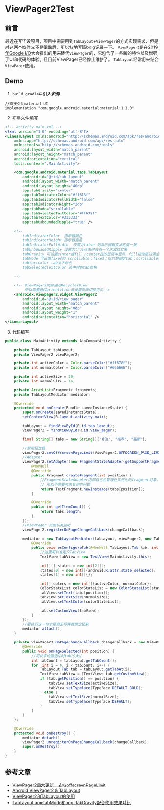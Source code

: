 ViewPager2Test
=============

前言
---------
最近在写毕设项目，项目中需要用到`TabLayout`+`ViewPager`的方式实现需求，但是对这两个控件又不是很熟悉，所以特地写篇bolg记录一下。
`ViewPager2`是在[2019年Google I/O](https://android-developers.googleblog.com/2019/05/whats-new-with-android-jetpack.html)大会推出的用来替代`ViewPager`的，它包含了一些新的特性以及增强了UI和代码的体验。且目前ViewPager已经停止维护了。
`TabLayout`经常用来结合`ViewPager`使用。

Demo
--------
1. `build.gradle`中**引入资源**
```
//直接引入material UI
implementation "com.google.android.material:material:1.1.0"
```
2. 布局文件编写
```xml
<!-- activity_main.xml -->
<?xml version="1.0" encoding="utf-8"?>
<LinearLayout xmlns:android="http://schemas.android.com/apk/res/android"
    xmlns:app="http://schemas.android.com/apk/res-auto"
    xmlns:tools="http://schemas.android.com/tools"
    android:layout_width="match_parent"
    android:layout_height="match_parent"
    android:orientation="vertical"
    tools:context=".MainActivity">

    <com.google.android.material.tabs.TabLayout
        android:id="@+id/tab_layout"
        android:layout_width="match_parent"
        android:layout_height="40dp"
        app:tabGravity="center"
        app:tabIndicatorColor="#ff678f"
        app:tabIndicatorFullWidth="false"
        app:tabIndicatorHeight="2dp"
        app:tabMode="scrollable"
        app:tabSelectedTextColor="#ff678f"
        app:tabTextColor="#333333"
        app:tabUnboundedRipple="true" />

    <!--
        tabIndicatorColor  指示器颜色
        tabIndicatorHeight 指示器高度
        tabIndicatorFullWidth  设置为false 则指示器跟文本宽度一致
        tabUnboundedRipple 设置为true点击时会有一个水波纹效果
        tabGravity 可设置center或fill；center指的是居中显示，fill指的是沾满全屏。
        tabMode 可设置fixed和 scrollable；fixed：指的是固定tab；scrollable指的是tab可滑动。
        tabTextColor tab文字颜色
        tabSelectedTextColor 选中时的tab颜色

    -->

    <!-- ViewPager2内部通过RecyclerView
         所以需要通过orientation来设置页面切换方向-->
    <androidx.viewpager2.widget.ViewPager2
        android:id="@+id/view_pager"
        android:layout_width="match_parent"
        android:layout_height="0dp"
        android:layout_weight="1"
        android:orientation="horizontal" />
</LinearLayout>
```

3. 代码编写
```java
public class MainActivity extends AppCompatActivity {

    private TabLayout tabLayout;
    private ViewPager2 viewPager2;

    private int activeColor = Color.parseColor("#ff678f");
    private int normalColor = Color.parseColor("#666666");

    private int activeSize = 20;
    private int normalSize = 14;

    private ArrayList<Fragment> fragments;
    private TabLayoutMediator mediator;

    @Override
    protected void onCreate(Bundle savedInstanceState) {
        super.onCreate(savedInstanceState);
        setContentView(R.layout.activity_main);

        tabLayout = findViewById(R.id.tab_layout);
        viewPager2 = findViewById(R.id.view_pager);

        final String[] tabs = new String[]{"关注", "推荐", "最新"};

        //禁用预加载
        viewPager2.setOffscreenPageLimit(ViewPager2.OFFSCREEN_PAGE_LIMIT_DEFAULT);
        //Adapter
        viewPager2.setAdapter(new FragmentStateAdapter(getSupportFragmentManager(), getLifecycle()) {
            @NonNull
            @Override
            public Fragment createFragment(int position) {
                //FragmentStateAdapter内部自己会管理已实例化的fragment对象。
                // 所以不需要考虑复用的问题
                return TestFragment.newInstance(tabs[position]);
            }

            @Override
            public int getItemCount() {
                return tabs.length;
            }
        });
        //viewPager 页面切换监听
        viewPager2.registerOnPageChangeCallback(changeCallback);

        mediator = new TabLayoutMediator(tabLayout, viewPager2, new TabLayoutMediator.TabConfigurationStrategy() {
            @Override
            public void onConfigureTab(@NonNull TabLayout.Tab tab, int position) {
                //这里可以自定义TabView
                TextView tabView = new TextView(MainActivity.this);

                int[][] states = new int[2][];
                states[0] = new int[]{android.R.attr.state_selected};
                states[1] = new int[]{};

                int[] colors = new int[]{activeColor, normalColor};
                ColorStateList colorStateList = new ColorStateList(states, colors);
                tabView.setText(tabs[position]);
                tabView.setTextSize(normalSize);
                tabView.setTextColor(colorStateList);

                tab.setCustomView(tabView);
            }
        });
        //要执行这一句才是真正将两者绑定起来
        mediator.attach();
    }

    private ViewPager2.OnPageChangeCallback changeCallback = new ViewPager2.OnPageChangeCallback() {
        @Override
        public void onPageSelected(int position) {
            //可以来设置选中时tab的大小
            int tabCount = tabLayout.getTabCount();
            for (int i = 0; i < tabCount; i++) {
                TabLayout.Tab tab = tabLayout.getTabAt(i);
                TextView tabView = (TextView) tab.getCustomView();
                if (tab.getPosition() == position) {
                    tabView.setTextSize(activeSize);
                    tabView.setTypeface(Typeface.DEFAULT_BOLD);
                } else {
                    tabView.setTextSize(normalSize);
                    tabView.setTypeface(Typeface.DEFAULT);
                }
            }
        }
    };

    @Override
    protected void onDestroy() {
        mediator.detach();
        viewPager2.unregisterOnPageChangeCallback(changeCallback);
        super.onDestroy();
    }
}
```

参考文章
----------
* [ViewPager2重大更新，支持offscreenPageLimit](https://juejin.im/post/5cda3964f265da035d0c9d8f#heading-9)
* [Android ViewPager2 & TabLayout](https://juejin.im/post/5d772dd7e51d4561ea1a94d9)
* [ViewPager2和TabLayout的使用](https://www.jianshu.com/p/47e910865b98)
* [TabLayout app:tabMode和app: tabGravity配合使用效果对比](https://blog.csdn.net/qq_38998213/article/details/80171998?depth_1-utm_source=distribute.pc_relevant.none-task-blog-BlogCommendFromBaidu-2&utm_source=distribute.pc_relevant.none-task-blog-BlogCommendFromBaidu-2)

